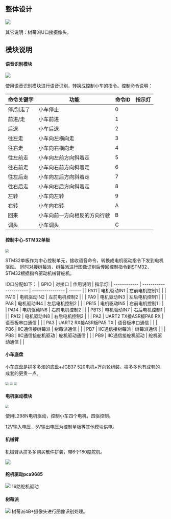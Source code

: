 ## 整体设计

![](integrate_archetecture.png)

其它说明：树莓派U口接摄像头。

## 模块说明

#### 语音识别模块

<img src="modules/asr-pro.jpg" />

使用语音识别模块进行语音识别，转换成控制小车的指令。控制命令说明：

| 命令关键字     | 功能                         | 命令ID |    指示灯|
| ------------ | --------------------------- | ------ | ------  |
| 停/别走了     | 小车停止                      |  0     |         |
| 前进/走       | 小车前进                      | 1     |         |
| 后退         | 小车后退                      |  2     |         |
| 往左走       | 小车向左横向走                  | 3     |         |
| 往右走       | 小车向右横向走                  | 4     |         |
| 往左前走     | 小车向左前方向斜着走             | 5     |         |
| 往右前走     | 小车向右前方向斜着走             | 6     |         |
| 往左后走     | 小车向左后方向斜着走             | 7     |         |
| 往右后走     | 小车向右后方向斜着走             | 8     |         |
| 左转        | 小车向左转                     | 9     |         |
| 右转        | 小车向右转                     | A     |         |
| 回来        | 小车向前一方向相反的方向行驶      | B     |         |
| 调头        | 小车调头                       | C     |         |

#### 控制中心-STM32单板

<img src="modules/stm32f103c8t6.jpg" style="zoom:70%;" />

STM32单板作为中心控制单元，接收语音命令，转换成电机驱动指令下发到电机驱动。
同时对接树莓派，树莓派进行图像识别后传回控制指令到STM32， STM32根据指令驱动机械臂舵机。

IO口分配如下：
| GPIO         | 对接口                  | 作用说明          |   指示灯|
| ------------ | ---------------------- | ---------------- | ------  |
| PA11         | 电机驱动IN1             |  左前电机控制1     |         |
| PA10         | 电机驱动IN2             |  左前电机控制2     |         |
| PA9          | 电机驱动IN3             |  左后电机控制1     |         |
| PA8          | 电机驱动IN4             |  左后电机控制2     |         |
| PB15         | 电机驱动IN5             |  右前电机控制1     |         |
| PA14         | 电机驱动IN6             |  右前电机控制2     |         |
| PB13         | 电机驱动IN7             |  右后电机控制1     |         |
| PA12         | 电机驱动IN8             |  右后电机控制2     |         |
| PA2          | UART2 TX接ASR板PA6 RX  |  语音板串口通信     |         |
| PA3          | UART2 RX接ASR板PA5 TX  |  语音板串口通信     |         |
| PB6          | IIC通信接树莓派         |  树莓派通信        |         |
| PB7          | IIC通信接树莓派         |  树莓派通信        |         |
| PB8          | IIC通信接舵机驱动       |  舵机驱动通信      |         |
| PB9          | IIC通信接舵机驱动       |  舵机驱动通信      |         |



#### 小车底盘
小车底盘是拼多多淘的底盘+JGB37 520电机+万向轮组装。拼多多也有成套的，成套的更贵一点。

<img src="modules/board.jpg" style="zoom:60%;" />
<img src="modules/motor.jpg" style="zoom:60%;" />
<img src="modules/wheel.jpg" style="zoom:60%;" />

#### 电机驱动模块
<img src="modules/l298n.jpg" style="zoom:60%;" />

使用L298N电机驱动，控制小车四个电机，四驱控制。

12V输入电压，5V输出电压为控制单板等其他模块供电。

#### 机械臂

机械臂从拼多多购买散件拼装，带6个180度舵机。

<img src="modules/robotic-arm.jpg" />

#### 舵机驱动pca9685
<img src="modules/servo-driver.jpg" />
16路舵机驱动

#### 树莓派
<img src="modules/raspberry.jpg" />
树莓派4B+摄像头进行图像识别处理。